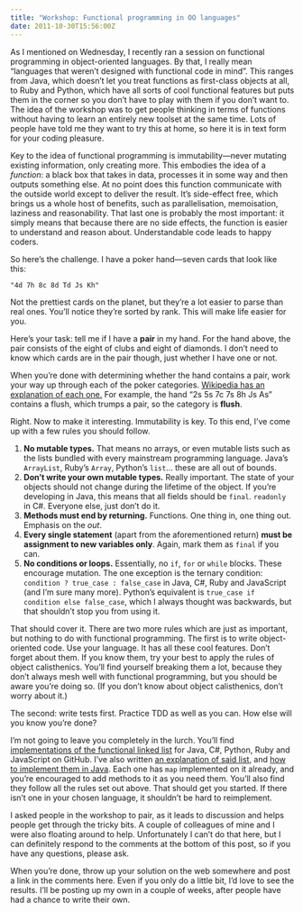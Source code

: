 ```yaml
---
title: "Workshop: Functional programming in OO languages"
date: 2011-10-30T15:56:00Z
---
```


As I mentioned on Wednesday, I recently ran a session on functional
programming in object-oriented languages. By that, I really mean
“languages that weren’t designed with functional code in mind”. This
ranges from Java, which doesn’t let you treat functions as first-class
objects at all, to Ruby and Python, which have all sorts of cool
functional features but puts them in the corner so you don’t have to
play with them if you don’t want to. The idea of the workshop was to get
people thinking in terms of functions without having to learn an
entirely new toolset at the same time. Lots of people have told me they
want to try this at home, so here it is in text form for your coding
pleasure.

Key to the idea of functional programming is immutability—never mutating
existing information, only creating more. This embodies the idea of a
*function*: a black box that takes in data, processes it in some way and
then outputs something else. At no point does this function communicate
with the outside world except to deliver the result. It’s side-effect
free, which brings us a whole host of benefits, such as parallelisation,
memoisation, laziness and reasonability. That last one is probably the
most important: it simply means that because there are no side effects,
the function is easier to understand and reason about. Understandable
code leads to happy coders.

So here’s the challenge. I have a poker hand—seven cards that look like
this:

    "4d 7h 8c 8d Td Js Kh"

Not the prettiest cards on the planet, but they’re a lot easier to parse
than real ones. You’ll notice they’re sorted by rank. This will make
life easier for you.

Here’s your task: tell me if I have a **pair** in my hand. For the hand
above, the pair consists of the eight of clubs and eight of diamonds. I
don’t need to know which cards are in the pair though, just whether I
have one or not.

When you’re done with determining whether the hand contains a pair, work
your way up through each of the poker categories. [Wikipedia has an
explanation of each
one.](http://en.wikipedia.org/wiki/List_of_poker_hands) For example, the
hand “2s 5s 7c 7s 8h Js As” contains a flush, which trumps a pair, so
the category is **flush**.

Right. Now to make it interesting. Immutability is key. To this end,
I’ve come up with a few rules you should follow.

1.  **No mutable types.** That means no arrays, or even mutable lists
    such as the lists bundled with every mainstream programming
    language. Java’s `ArrayList`, Ruby’s `Array`, Python’s `list`… these
    are all out of bounds.
2.  **Don’t write your own mutable types.** Really important. The state
    of your objects should not change during the lifetime of the object.
    If you’re developing in Java, this means that all fields should be
    `final`. `readonly` in C\#. Everyone else, just don’t do it.
3.  **Methods must end by returning.** Functions. One thing in, one
    thing out. Emphasis on the *out*.
4.  **Every single statement** (apart from the aforementioned return)
    **must be assignment to new variables only**. Again, mark them as
    `final` if you can.
5.  **No conditions or loops.** Essentially, no `if`, `for` or `while`
    blocks. These encourage mutation. The one exception is the ternary
    condition: `condition ? true_case : false_case` in Java, C\#, Ruby
    and JavaScript (and I’m sure many more). Python’s equivalent is
    `true_case if condition else false_case`, which I always thought was
    backwards, but that shouldn’t stop you from using it.

That should cover it. There are two more rules which are just as
important, but nothing to do with functional programming. The first is
to write object-oriented code. Use your language. It has all these cool
features. Don’t forget about them. If you know them, try your best to
apply the rules of object calisthenics. You’ll find yourself breaking
them a lot, because they don’t always mesh well with functional
programming, but you should be aware you’re doing so. (If you don’t know
about object calisthenics, don’t worry about it.)

The second: write tests first. Practice TDD as well as you can. How else
will you know you’re done?

I’m not going to leave you completely in the lurch. You’ll find
[implementations of the functional linked
list](https://github.com/SamirTalwar/Lists) for Java, C\#, Python, Ruby
and JavaScript on GitHub. I’ve also written [an explanation of said
list](http://monospacedmonologues.com/post/11969111291/comprehending-lists),
and [how to implement them in
Java](http://monospacedmonologues.com/post/12051343792/function). Each
one has `map` implemented on it already, and you’re encouraged to add
methods to it as you need them. You’ll also find they follow all the
rules set out above. That should get you started. If there isn’t one in
your chosen language, it shouldn’t be hard to reimplement.

I asked people in the workshop to pair, as it leads to discussion and
helps people get through the tricky bits. A couple of colleagues of mine
and I were also floating around to help. Unfortunately I can’t do that
here, but I can definitely respond to the comments at the bottom of this
post, so if you have any questions, please ask.

When you’re done, throw up your solution on the web somewhere and post a
link in the comments here. Even if you only do a little bit, I’d love to
see the results. I’ll be posting up my own in a couple of weeks, after
people have had a chance to write their own.
